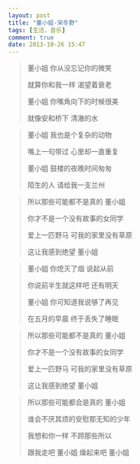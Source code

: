 ```yaml
---
layout: post
title: "董小姐-宋冬野"
tags: [生活，音乐]
comment: true
date: 2013-10-26 15:47
---
```



> 董小姐 你从没忘记你的微笑
> 
> 就算你和我一样 渴望着衰老
> 
> 董小姐 你嘴角向下的时候很美
> 
> 就像安和桥下 清澈的水


> 董小姐 我也是个复杂的动物
> 
> 嘴上一句带过 心里却一直重复
> 
> 董小姐 鼓楼的夜晚时间匆匆
> 
> 陌生的人 请给我一支兰州


> 所以那些可能都不是真的 董小姐
> 
> 你才不是一个没有故事的女同学
> 
> 爱上一匹野马 可我的家里没有草原
> 
> 这让我感到绝望 董小姐


> 董小姐 你熄灭了烟 说起从前
> 
> 你说前半生就这样吧 还有明天
> 
> 董小姐 你可知道我说够了再见
> 
> 在五月的早晨 终于丢失了睡眠

 
> 所以那些可能都不是真的 董小姐
> 
> 你才不是一个没有故事的女同学
> 
> 爱上一匹野马 可我的家里没有草原
> 
> 这让我感到绝望 董小姐

 
> 所以那些可能都会是真的 董小姐
> 
> 谁会不厌其烦的安慰那无知的少年
> 
> 我想和你一样 不顾那些所以
> 
> 跟我走吧 董小姐 燥起来吧 董小姐

